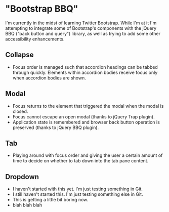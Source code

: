 "Bootstrap BBQ"
===============

I'm currently in the midst of learning Twitter Bootstrap. While I'm at it I'm attempting to integrate some of Bootstrap's components with the jQuery BBQ ("back button and query") library, as well as trying to add some other accessibility enhancements.

Collapse
--------

*   Focus order is managed such that accordion headings can be tabbed through quickly. Elements within accordion bodies receive focus only when accordion bodies are shown.

Modal
-----

*   Focus returns to the element that triggered the modal when the modal is closed.
*   Focus cannot escape an open modal (thanks to jQuery Trap plugin).
*   Application state is remembered and browser back button operation is preserved (thanks to jQuery BBQ plugin).

Tab
---

*   Playing around with focus order and giving the user a certain amount of time to decide on whether to tab down into the tab pane content.

Dropdown
--------

*	I haven't started with this yet. I'm just testing something in Git.
*	I still haven't started this. I'm just testing something else in Git.
*	This is getting a little bit boring now.
*	blah blah blah
